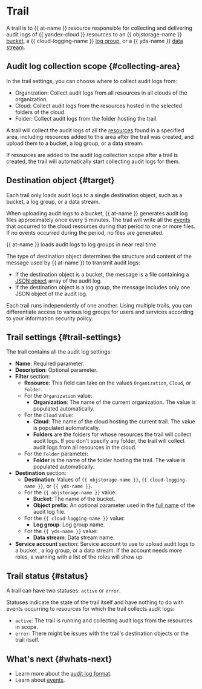 # Trail

A trail is to {{ at-name }} resource responsible for collecting and delivering audit logs of {{ yandex-cloud }} resources to an {{ objstorage-name }} [bucket](../../storage/concepts/bucket.md), a {{ cloud-logging-name }} [log group](../../logging/concepts/log-group.md), or a {{ yds-name }} [data stream](../../data-streams/concepts/glossary.md#stream-concepts).

## Audit log collection scope {#collecting-area}

In the trail settings, you can choose where to collect audit logs from:
* Organization: Collect audit logs from all resources in all clouds of the organization.
* Cloud: Collect audit logs from the resources hosted in the selected folders of the cloud.
* Folder: Collect audit logs from the folder hosting the trail.

A trail will collect the audit logs of all the [resources](./events.md) found in a specified area, including resources added to this area after the trail was created, and upload them to a bucket, a log group, or a data stream.

If resources are added to the audit log collection scope after a trail is created, the trail will automatically start collecting audit logs for them.

## Destination object {#target}

Each trail only loads audit logs to a single destination object, such as a bucket, a log group, or a data stream.

When uploading audit logs to a bucket, {{ at-name }} generates audit log files approximately once every 5 minutes. The trail will write all the [events](./events.md) that occurred to the cloud resources during that period to one or more files. If no events occurred during the period, no files are generated.

{{ at-name }} loads audit logs to log groups in near real time.

The type of destination object determines the structure and content of the message used by {{ at-name }} to transmit audit logs:
* If the destination object is a bucket, the message is a file containing a [JSON object](./format.md#scheme) array of the audit log.
* If the destination object is a log group, the message includes only one JSON object of the audit log.

Each trail runs independently of one another. Using multiple trails, you can differentiate access to various log groups for users and services according to your information security policy.

## Trail settings {#trail-settings}

The trail contains all the audit log settings:
* **Name**: Required parameter.
* **Description**: Optional parameter.
* **Filter** section:
   * **Resource**: This field can take on the values `Organization`, `Cloud`, or `Folder`.
   * For the `Organization` value:
      * **Organization**: The name of the current organization. The value is populated automatically.
   * For the `Cloud` value:
      * **Cloud**: The name of the cloud hosting the current trail. The value is populated automatically.
      * **Folders** are the folders for whose resources the trail will collect audit logs. If you don't specify any folder, the trail will collect audit logs from all resources in the cloud.
   * For the `Folder` parameter:
      * **Folder** is the name of the folder hosting the trail. The value is populated automatically.
* **Destination** section:
   * **Destination**: Values of `{{ objstorage-name }}`, `{{ cloud-logging-name }}`, or `{{ yds-name }}`.
   * For the `{{ objstorage-name }}` value:
      * **Bucket**: The name of the bucket.
      * **Object prefix**: An optional parameter used in the [full name](./format.md#log-file-name) of the audit log file.
   * For the `{{ cloud-logging-name }}` value:
      * **Log group**: Log group name.
   * For the `{{ yds-name }}` value:
      * **Data stream**: Data stream name.
* **Service account** section: Service account to use to upload audit logs to a bucket , a log group, or a data stream. If the account needs more roles, a warning with a list of the roles will show up.

## Trail status {#status}

A trail can have two statuses: `active` or `error`.

Statuses indicate the state of the trail itself and have nothing to do with events occurring to resources for which the trail collects audit logs:
* `active`: The trail is running and collecting audit logs from the resources in scope.
* `error`: There might be issues with the trail's destination objects or the trail itself.

## What's next {#whats-next}

* Learn more about the [audit log format](./format.md).
* Learn about [events](./events.md).
